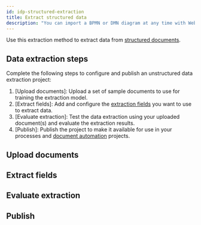 ```yaml
---
id: idp-structured-extraction
title: Extract structured data
description: "You can import a BPMN or DMN diagram at any time with Web Modeler."
---
```


Use this extraction method to extract data from [structured documents](idp-key-concepts.md#structured-documents).

## Data extraction steps

Complete the following steps to configure and publish an unstructured data extraction project:

1. [Upload documents]: Upload a set of sample documents to use for training the extraction model.
1. [Extract fields]: Add and configure the [extraction fields](idp-key-concepts.md#extraction-fields) you want to use to extract data.
1. [Evaluate extraction]: Test the data extraction using your uploaded document(s) and evaluate the extraction results.
1. [Publish]: Publish the project to make it available for use in your processes and [document automation](idp-document-automation.md) projects.

## Upload documents

## Extract fields

## Evaluate extraction

## Publish
